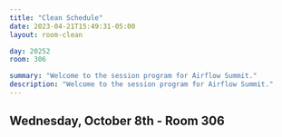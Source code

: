 ```yaml
---
title: "Clean Schedule"
date: 2023-04-21T15:49:31-05:00
layout: room-clean

day: 20252
room: 306

summary: "Welcome to the session program for Airflow Summit."
description: "Welcome to the session program for Airflow Summit."
---
```


## Wednesday, October 8th - Room 306
